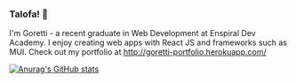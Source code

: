 ### Talofa! 👋

I'm Goretti - a recent graduate in Web Development at Enspiral Dev Academy. I enjoy creating web apps with React JS and frameworks such as MUI. Check out my portfolio at http://goretti-portfolio.herokuapp.com/  

[![Anurag's GitHub stats](https://github-readme-stats.vercel.app/api?username=GorettiA)](https://github.com/anuraghazra/github-readme-stats)
